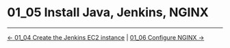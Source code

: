 # 01_05 Install Java, Jenkins, NGINX

<!-- FooterStart -->
---
[← 01_04 Create the Jenkins EC2 instance](../01_04_create_the_jenkins_ec2_instance/README.md) | [01_06 Configure NGINX →](../01_06_configure_nginx/README.md)
<!-- FooterEnd -->
